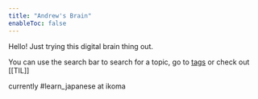 ```yaml
---
title: "Andrew's Brain"
enableToc: false
---
```


Hello! Just trying this digital brain thing out.

You can use the search bar to search for a topic, go to [tags](/tags) or check out [[TIL]]

currently #learn_japanese at ikoma
